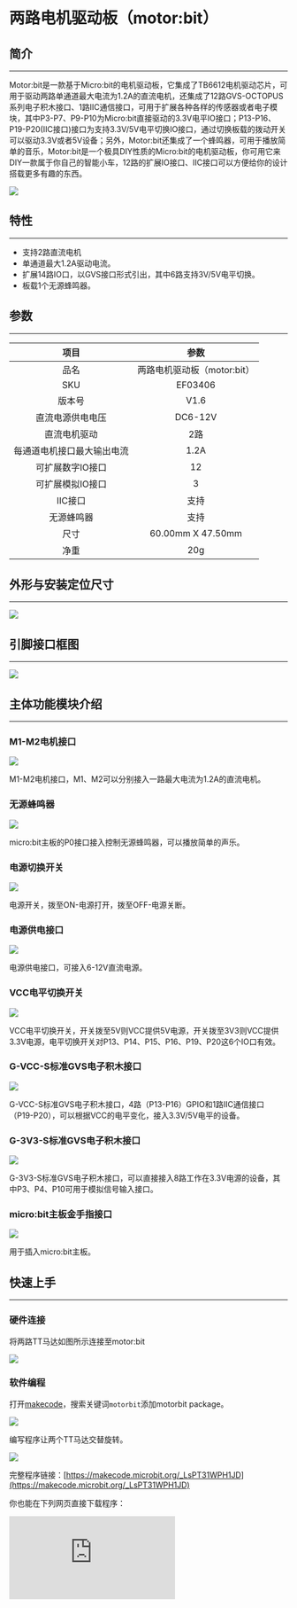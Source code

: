 # 两路电机驱动板（motor:bit）

## 简介
---
Motor:bit是一款基于Micro:bit的电机驱动板，它集成了TB6612电机驱动芯片，可用于驱动两路单通道最大电流为1.2A的直流电机，还集成了12路GVS-OCTOPUS系列电子积木接口、1路IIC通信接口，可用于扩展各种各样的传感器或者电子模块，其中P3-P7、P9-P10为Micro:bit直接驱动的3.3V电平IO接口；P13-P16、P19-P20(IIC接口)接口为支持3.3V/5V电平切换IO接口，通过切换板载的拨动开关可以驱动3.3V或者5V设备；另外，Motor:bit还集成了一个蜂鸣器，可用于播放简单的音乐，Motor:bit是一个极具DIY性质的Micro:bit的电机驱动板，你可用它来DIY一款属于你自己的智能小车，12路的扩展IO接口、IIC接口可以方便给你的设计搭载更多有趣的东西。

![](./images/6zRKrvw.jpg)

## 特性
---
- 支持2路直流电机
- 单通道最大1.2A驱动电流。
- 扩展14路IO口，以GVS接口形式引出，其中6路支持3V/5V电平切换。
- 板载1个无源蜂鸣器。

## 参数
---
项目|参数
:-:|:-:
品名|两路电机驱动板（motor:bit）
SKU|EF03406
版本号|V1.6
直流电源供电电压|DC6-12V
直流电机驱动|2路
每通道电机接口最大输出电流|1.2A
可扩展数字IO接口|12
可扩展模拟IO接口|3
IIC接口|支持
无源蜂鸣器|支持
尺寸|60.00mm X 47.50mm
净重|20g

## 外形与安装定位尺寸
---
![](./images/zXGYS2h.jpg)

## 引脚接口框图
---
![](./images/yiJJzHK.jpg)

## 主体功能模块介绍
---
### M1-M2电机接口

![](./images/29nn8kR.jpg)

M1-M2电机接口，M1、M2可以分别接入一路最大电流为1.2A的直流电机。

### 无源蜂鸣器

![](./images/eFXaJlg.jpg)

micro:bit主板的P0接口接入控制无源蜂鸣器，可以播放简单的声乐。

### 电源切换开关

![](./images/mq8NFg4.jpg)

电源开关，拨至ON-电源打开，拨至OFF-电源关断。

### 电源供电接口

![](./images/NDzflbB.jpg)

电源供电接口，可接入6-12V直流电源。

### VCC电平切换开关

![](./images/vpxh1nD.jpg)

VCC电平切换开关，开关拨至5V则VCC提供5V电源，开关拨至3V3则VCC提供3.3V电源，电平切换开关对P13、P14、P15、P16、P19、P20这6个IO口有效。

### G-VCC-S标准GVS电子积木接口

![](./images/4cqVab2.jpg)

G-VCC-S标准GVS电子积木接口，4路（P13-P16）GPIO和1路IIC通信接口（P19-P20），可以根据VCC的电平变化，接入3.3V/5V电平的设备。

### G-3V3-S标准GVS电子积木接口

![](./images/xjDkR8E.jpg)

G-3V3-S标准GVS电子积木接口，可以直接接入8路工作在3.3V电源的设备，其中P3、P4、P10可用于模拟信号输入接口。

### micro:bit主板金手指接口

![](./images/CemM8y5.jpg)

用于插入micro:bit主板。

## 快速上手
---
### 硬件连接
将两路TT马达如图所示连接至motor:bit

![](./images/5ayGCgd.png)

### 软件编程
打开[makecode](https://makecode.microbit.org/)，搜索关键词`motorbit`添加motorbit package。

![](./images/CDV9ODY.png)

编写程序让两个TT马达交替旋转。

![](./images/2klOChu.png)

完整程序链接：[https://makecode.microbit.org/_LsPT31WPH1JD](https://makecode.microbit.org/_LsPT31WPH1JD)

你也能在下列网页直接下载程序：

<div
    style={{
        position: 'relative',
        paddingBottom: '60%',
        overflow: 'hidden',
    }}
>
    <iframe
        src="https://makecode.microbit.org/_LsPT31WPH1JD"
        frameborder="0"
        sandbox="allow-popups allow-forms allow-scripts allow-same-origin"
        style={{
            position: 'absolute',
            width: '100%',
            height: '100%',
        }}
    />
</div>

## 常见问题
---
**问：为什么电机转起来的时候，蜂鸣器响声异常？**
答：micro:bit只能同时输出一个频率的PWM信号，电机的PWM信号频率与蜂鸣器的频率不一致，所以电机与蜂鸣器无法同时正常工作。这个是micro:bit主板特性决定的，不是电机驱动板的问题。
